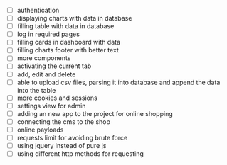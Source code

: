 - [ ] authentication
- [ ] displaying charts with data in database
- [ ] filling table with data in database
- [ ] log in required pages
- [ ] filling cards in dashboard with data
- [ ] filling charts footer with better text
- [ ] more components
- [ ] activating the current tab
- [ ] add, edit and delete
- [ ] able to upload csv files, parsing it into database and append the data into the table
- [ ] more cookies and sessions
- [ ] settings view for admin
- [ ] adding an new app to the project for online shopping
- [ ] connecting the cms to the shop
- [ ] online payloads
- [ ] requests limit for avoiding brute force
- [ ] using jquery instead of pure js
- [ ] using different http methods for requesting
